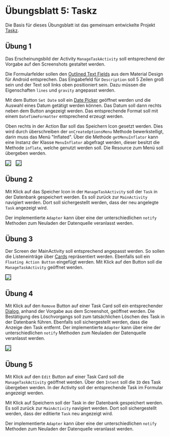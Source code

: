 # Übungsblatt 5: Taskz

Die Basis für dieses Übungsblatt ist das gemeinsam entwickelte Projekt [Taskz](https://gitlab.web.fh-kufstein.ac.at/WEB20/app-zentrierte-softwareentwicklung/taskz-basis-projekt).

## Übung 1

Das Erscheinungsbild der Activity `ManageTaskActivity` soll entsprechend der Vorgabe auf den Screenshots gestaltet werden.

Die Formularfelder sollen den [Outlined Text Fields](https://material.io/components/text-fields/android) aus dem Material Design für Android entsprechen. Das Eingabefeld für `Description` soll 5 Zeilen groß sein und der Text soll links oben positioniert sein. Dazu müssen die Eigenschaften `lines` und `gravity` angepasst werden.

Mit dem Button `Set Date` soll ein [Date Picker](https://material.io/components/date-pickers/android#using-date-pickers) geöffnet werden und die Auswahl eines Datum getätigt werden können. Das Datum soll dann rechts neben dem Button angezeigt werden. Das entsprechende Format soll mit einem `DateTimeFormatter` entsprechend erzeugt werden.

Oben rechts in der Action Bar soll das Speichern Icon gesetzt werden. Dies wird durch überschreiben der `onCreateOptionsMenu` Methode bewerkstelligt, darin muss das Menü "Inflated". Über die Methode `getMenuInflator` kann eine Instanz der Klasse `MenuInflator` abgefragt werden, dieser besitzt die Methode `inflate`, welche genutzt werden soll. Die Resource zum Menü soll übergeben werden.

<div style="display:flex;">
    <img style="max-width:30%; border: 1px solid black; margin-right:3%;" src="../images/05-manage-task-01.png">
    <img style="max-width:30%; border: 1px solid black;" src="../images/05-manage-task-02.png">
</div>

## Übung 2

Mit Klick auf das Speicher Icon in der `ManageTaskActivity` soll der `Task` in der Datenbank gespeichert werden. Es soll zurück zur `MainActivity` navigiert werden. Dort soll sichergestellt werden, dass der neu angelegte `Task` angezeigt wird.

Der implementierte `Adapter` kann über eine der unterschiedlichen `notify` Methoden zum Neuladen der Datenquelle veranlasst werden.

## Übung 3

Der Screen der MainActivity soll entsprechend angepasst werden. So sollen die Listeneinträge über [Cards](https://material.io/components/cards) repräsentiert werden. Ebenfalls soll ein `Floating Action Button` eingefügt werden. Mit Klick auf den Button soll die `ManageTaskActivity` geöffnet werden.

<div style="display:flex;">
    <img style="max-width:30%; border: 1px solid black; margin-right:3%;" src="../images/05-main-01.png">
</div>

## Übung 4

Mit Klick auf den `Remove` Button auf einer Task Card soll ein entsprechender [Dialog](https://material.io/components/dialogs), anhand der Vorgabe aus dem Screenshot, geöffnet werden. Die Bestätigung des Löschvorgangs soll zum tatsächlichen Löschen des Task in der Datenbank führen. Ebenfalls soll sichergestellt werden, dass die Anzeige den Task entfernt. Der implementierte `Adapter` kann über eine der unterschiedlichen `notify` Methoden zum Neuladen der Datenquelle veranlasst werden.

<div style="display:flex;">
    <img style="max-width:30%; border: 1px solid black; margin-right:3%;" src="../images/05-main-02.png">
</div>

## Übung 5

Mit Klick auf den `Edit` Button auf einer Task Card soll die `ManageTaskActivity` geöffnet werden. Über den `Intent` soll die `ID` des Task übergeben werden. In der Activity soll der entsprechende Task im Formular angezeigt werden. 

Mit Klick auf Speichern soll der Task in der Datenbank gespeichert werden. Es soll zurück zur `MainActivity` navigiert werden. Dort soll sichergestellt werden, dass der editierte `Task` neu angezeigt wird. 

Der implementierte `Adapter` kann über eine der unterschiedlichen `notify` Methoden zum Neuladen der Datenquelle veranlasst werden.

